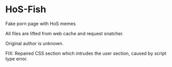 # HoS-Fish
Fake porn page with HoS memes

All files are lifted from web cache and request snatcher.

Original author is unknown.

FIX: Repaired CSS section which intrudes the user section, caused by script type error.
